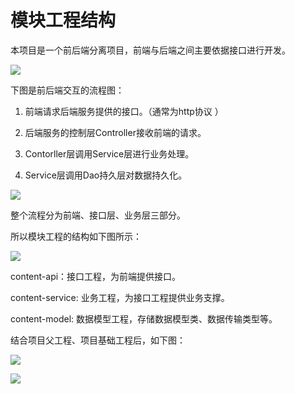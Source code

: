 # 模块工程结构

本项目是一个前后端分离项目，前端与后端之间主要依据接口进行开发。

![](https://cyan-images.oss-cn-shanghai.aliyuncs.com/images/online-education-20230122-12.png)

下图是前后端交互的流程图：

1. 前端请求后端服务提供的接口。（通常为http协议 ）

2. 后端服务的控制层Controller接收前端的请求。

3. Contorller层调用Service层进行业务处理。

4. Service层调用Dao持久层对数据持久化。

![](https://cyan-images.oss-cn-shanghai.aliyuncs.com/images/online-education-20230122-13.png)

整个流程分为前端、接口层、业务层三部分。

所以模块工程的结构如下图所示：

![](https://cyan-images.oss-cn-shanghai.aliyuncs.com/images/online-education-20230122-14.png)

content-api：接口工程，为前端提供接口。

content-service: 业务工程，为接口工程提供业务支撑。

content-model: 数据模型工程，存储数据模型类、数据传输类型等。

结合项目父工程、项目基础工程后，如下图：

![](https://cyan-images.oss-cn-shanghai.aliyuncs.com/images/online-education-20230122-15.png)

![](https://cyan-images.oss-cn-shanghai.aliyuncs.com/images/online-education-20230122-16.png)

